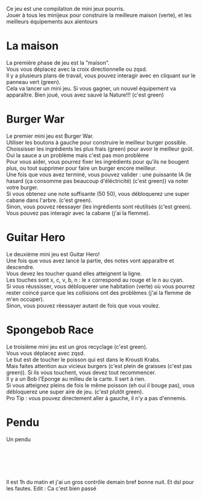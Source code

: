 Ce jeu est une compilation de mini jeux pourris.<br/>
Jouer à tous les minijeux pour construire la meilleure maison (verte), et les meilleurs équipements aux alentours<br/>


# La maison

La première phase de jeu est la "maison".<br/>
Vous vous déplacez avec la croix directionnelle ou zqsd.<br/> 
Il y a plusieurs plans de travail, vous pouvez interagir avec en cliquant sur le panneau vert (green).<br/>
Cela va lancer un mini jeu. Si vous gagner, un nouvel équipement va apparaître. Bien joué, vous avez sauvé la Nature!!! (c'est green)<br/>


# Burger War

Le premier mini jeu est Burger War.<br/>
Utiliser les boutons à gauche pour construire le meilleur burger possible.<br/>
Choississer les ingrédients les plus frais (green) pour avoir le meilleur goût. Oui la sauce a un problème mais c'est pas mon problème<br/>
Pour vous aider, vous pourrez fixer les ingrédients pour qu'ils ne bougent plus, ou tout supprimer pour faire un burger encore meilleur.<br/>
Une fois que vous avez terminé, vous pouvez valider : une puissante IA (le hasard (ça consomme pas beaucoup d'éléctricité) (c'est green)) va noter votre burger.<br/>
Si vous obtenez une note suffisante (50 50), vous débloquerez une super cabane dans l'arbre. (c'est green).<br/>
Sinon, vous pouvez réessayer (les ingrédients sont réutilisés (c'est green).<br/>
Vous pouvez pas interagir avec la cabane (j'ai la flemme).<br/>


# Guitar Hero

Le deuxième mini jeu est Guitar Hero!<br/>
Une fois que vous avez lancé la partie, des notes vont apparaître et descendre.<br/>
Vous devez les toucher quand elles atteignent la ligne.<br/>
Les touches sont x, c, v, b, n : le x correspond au rouge et le n au cyan.<br/>
Si vous réussisser, vous débloquerer une habitation (verte) où vous pourrez rester coincé parce que les collisions ont des problèmes (j'ai la flemme de m'en occuper).<br/>
Sinon, vous pouvez réessayer autant de fois que vous voulez.<br/>


# Spongebob Race

Le troisième mini jeu est un gros recyclage (c'est green).<br/>
Vous vous déplacez avec zqsd.<br/>
Le but est de toucher le poisson qui est dans le Krousti Krabs.<br/>
Mais faites attention aux vicieux burgers (c'est plein de graisses (c'est pas green)). Si ils vous touchent, vous devez tout recommencer.<br/>
Il y a un Bob l'Eponge au milieu de la carte. Il sert à rien.<br/>
Si vous atteignez pleins de fois le même poisson (eh oui il bouge pas), vous débloquerez une super aire de jeu. (c'est plutôt green).<br/>
Pro Tip : vous pouvez directement aller à gauche, il n'y a pas d'ennemis.<br/>


# Pendu

Un pendu


<br/><br/><br/><br/>

Il est 1h du matin et j'ai un gros contrôle demain bref bonne nuit. Et dsl pour les fautes.
Edit : Ca c'est bien passé
